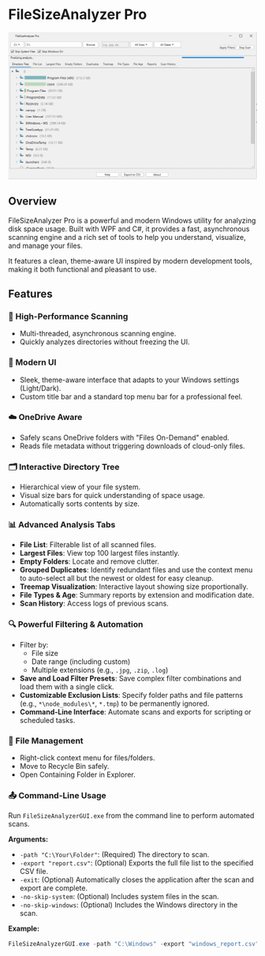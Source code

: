 # FileSizeAnalyzer Pro

![Screenshot of FileSizeAnalyzer Pro](assets/image/screenshot.png)

## Overview
FileSizeAnalyzer Pro is a powerful and modern Windows utility for analyzing disk space usage. Built with WPF and C#, it provides a fast, asynchronous scanning engine and a rich set of tools to help you understand, visualize, and manage your files.  

It features a clean, theme-aware UI inspired by modern development tools, making it both functional and pleasant to use.

## Features

### 🚀 High-Performance Scanning
- Multi-threaded, asynchronous scanning engine.
- Quickly analyzes directories without freezing the UI.

### 🎨 Modern UI
- Sleek, theme-aware interface that adapts to your Windows settings (Light/Dark).
- Custom title bar and a standard top menu bar for a professional feel.

### ☁️ OneDrive Aware
- Safely scans OneDrive folders with "Files On-Demand" enabled.
- Reads file metadata without triggering downloads of cloud-only files.

### 🗂️ Interactive Directory Tree
- Hierarchical view of your file system.
- Visual size bars for quick understanding of space usage.
- Automatically sorts contents by size.

### 📊 Advanced Analysis Tabs
- **File List**: Filterable list of all scanned files.
- **Largest Files**: View top 100 largest files instantly.
- **Empty Folders**: Locate and remove clutter.
- **Grouped Duplicates**: Identify redundant files and use the context menu to auto-select all but the newest or oldest for easy cleanup.
- **Treemap Visualization**: Interactive layout showing size proportionally.
- **File Types & Age**: Summary reports by extension and modification date.
- **Scan History**: Access logs of previous scans.

### 🔍 Powerful Filtering & Automation
- Filter by:
  - File size
  - Date range (including custom)
  - Multiple extensions (e.g., `.jpg`, `.zip`, `.log`)
- **Save and Load Filter Presets**: Save complex filter combinations and load them with a single click.
- **Customizable Exclusion Lists**: Specify folder paths and file patterns (e.g., `*\node_modules\*`, `*.tmp`) to be permanently ignored.
- **Command-Line Interface**: Automate scans and exports for scripting or scheduled tasks.

### 🧰 File Management
- Right-click context menu for files/folders.
- Move to Recycle Bin safely.
- Open Containing Folder in Explorer.

### 📤 Command-Line Usage
Run `FileSizeAnalyzerGUI.exe` from the command line to perform automated scans.

**Arguments:**
- `-path "C:\Your\Folder"`: (Required) The directory to scan.
- `-export "report.csv"`: (Optional) Exports the full file list to the specified CSV file.
- `-exit`: (Optional) Automatically closes the application after the scan and export are complete.
- `-no-skip-system`: (Optional) Includes system files in the scan.
- `-no-skip-windows`: (Optional) Includes the Windows directory in the scan.

**Example:**
```powershell
FileSizeAnalyzerGUI.exe -path "C:\Windows" -export "windows_report.csv" -no-skip-system -no-skip-windows -exit
